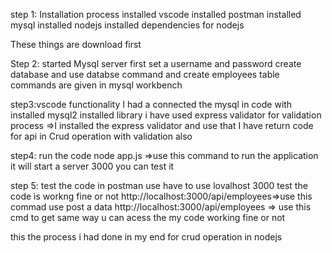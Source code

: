 step 1: Installation process
  installed vscode
  installed postman
  installed mysql
  installed nodejs
  installed dependencies for nodejs

  These things are download first

Step 2: started Mysql server
    first set a username and password
    create database and use databse command and create  employees table commands are given in mysql workbench

step3:vscode functionality
     I had a connected the mysql in code with installed mysql2 installed library
     i have used  express validator for validation process =>I installed the express validator and use that
     I have return code for api in Crud operation with validation also

step4: run the code 
     node app.js  =>use this command to run the application
     it will start a server 3000 
     you can test it 

step 5: test the code in postman 
        use have to use lovalhost 3000 test the code is workng fine or  not
        http://localhost:3000/api/employees=>use this commad use post a data
        http://localhost:3000/api/employees => use this cmd to get 
        same way u can acess the my code working fine or not

 this the process i had done in my end for crud operation in nodejs             
